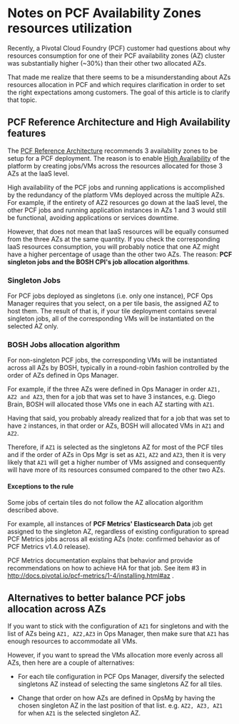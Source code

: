 # Notes on PCF Availability Zones resources utilization

Recently, a Pivotal Cloud Foundry (PCF) customer had questions about why resources consumption for one of their PCF availability zones (AZ) cluster was substantially higher (~30%) than their other two allocated AZs.

That made me realize that there seems to be a misunderstanding about AZs resources allocation in PCF and which requires clarification in order to set the right expectations among customers. The goal of this article is to clarify that topic.

## PCF Reference Architecture and High Availability features

The [PCF Reference Architecture](https://docs.pivotal.io/pivotalcf/2-0/refarch/) recommends 3 availability zones to be setup for a PCF deployment. The reason is to enable [High Availability](https://docs.pivotal.io/pivotalcf/2-0/concepts/high-availability.html) of the platform by creating jobs/VMs across the resources allocated for those 3 AZs at the IaaS level.

High availability of the PCF jobs and running applications is accomplished by the redundancy of the platform VMs deployed across the multiple AZs. For example, if the entirety of AZ2 resources go down at the IaaS level, the other PCF jobs and running application instances in AZs 1 and 3 would still be functional, avoiding applications or services downtime.

However, that does not mean that IaaS resources will be equally consumed from the three AZs at the same quantity. If you check the corresponding IaaS resources consumption, you will probably notice that one AZ might have a higher percentage of usage than the other two AZs. The reason: **PCF singleton jobs and the BOSH CPI's job allocation algorithms**.


### Singleton Jobs

For PCF jobs deployed as singletons (i.e. only one instance), PCF Ops Manager requires that you select, on a per tile basis, the assigned AZ to host them. The result of that is, if your tile deployment contains several singleton jobs, all of the corresponding VMs will be instantiated on the selected AZ only.


### BOSH Jobs allocation algorithm

For non-singleton PCF jobs, the corresponding VMs will be instantiated across all AZs by BOSH, typically in a round-robin fashion controlled by the order of AZs defined in Ops Manager.

For example, if the three AZs were defined in Ops Manager in order `AZ1, AZ2 and AZ3`, then for a job that was set to have 3 instances, e.g. Diego Brain, BOSH will allocated those VMs one in each AZ starting with `AZ1`.

Having that said, you probably already realized that for a job that was set to have `2` instances, in that order or AZs, BOSH will allocated VMs in `AZ1` and `AZ2`.

 Therefore, if `AZ1` is selected as the singletons AZ for most of the PCF tiles and if the order of AZs in Ops Mgr is set as `AZ1`, `AZ2` and `AZ3`, then it is very likely that `AZ1` will get a higher number of VMs assigned and consequently will have more of its resources consumed compared to the other two AZs.


#### Exceptions to the rule

Some jobs of certain tiles do not follow the AZ allocation algorithm described above.

For example, all instances of **PCF Metrics' Elasticsearch Data** job get assigned to the singleton AZ, regardless of existing configuration to spread PCF Metrics jobs across all existing AZs (note: confirmed behavior as of PCF Metrics v1.4.0 release).

PCF Metrics documentation explains that behavior and provide recommendations on how to achieve HA for that job. See item #3 in http://docs.pivotal.io/pcf-metrics/1-4/installing.html#az .


## Alternatives to better balance PCF jobs allocation across AZs

If you want to stick with the configuration of `AZ1` for singletons and with the list of AZs being `AZ1, AZ2,AZ3` in Ops Manager, then make sure that `AZ1` has enough resources to accommodate all VMs.

However, if you want to spread the VMs allocation more evenly across all AZs, then here are a couple of alternatives:

- For each tile configuration in PCF Ops Manager, diversify the selected singletons AZ instead of selecting the same singletons AZ for all tiles.

- Change that order on how AZs are defined in OpsMg by having the chosen singleton AZ in the last position of that list. e.g. `AZ2, AZ3, AZ1` for when `AZ1` is the selected singleton AZ.
